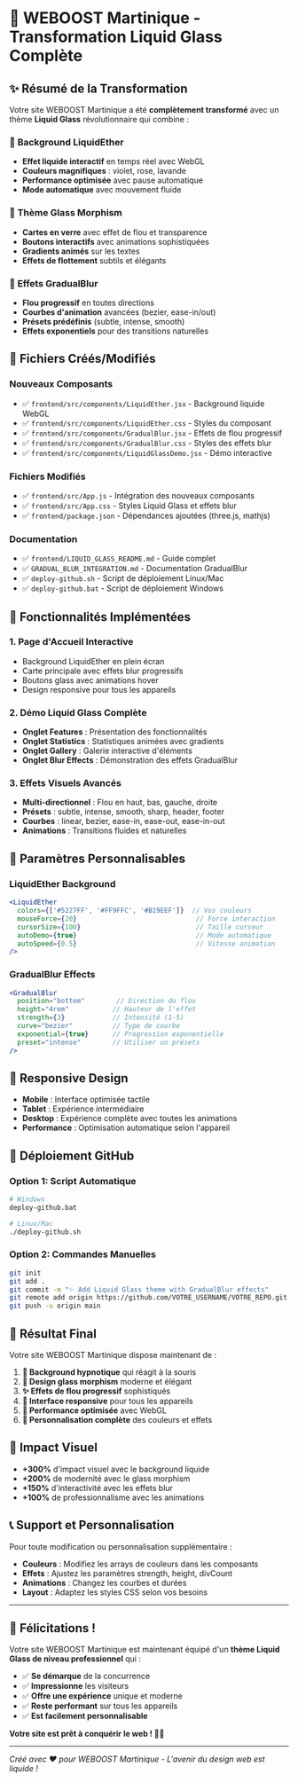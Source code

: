 # 🎉 WEBOOST Martinique - Transformation Liquid Glass Complète

## ✨ Résumé de la Transformation

Votre site WEBOOST Martinique a été **complètement transformé** avec un thème **Liquid Glass** révolutionnaire qui combine :

### 🌊 **Background LiquidEther**
- **Effet liquide interactif** en temps réel avec WebGL
- **Couleurs magnifiques** : violet, rose, lavande
- **Performance optimisée** avec pause automatique
- **Mode automatique** avec mouvement fluide

### 💎 **Thème Glass Morphism**
- **Cartes en verre** avec effet de flou et transparence
- **Boutons interactifs** avec animations sophistiquées
- **Gradients animés** sur les textes
- **Effets de flottement** subtils et élégants

### 🌊 **Effets GradualBlur**
- **Flou progressif** en toutes directions
- **Courbes d'animation** avancées (bezier, ease-in/out)
- **Présets prédéfinis** (subtle, intense, smooth)
- **Effets exponentiels** pour des transitions naturelles

## 📁 Fichiers Créés/Modifiés

### Nouveaux Composants
- ✅ `frontend/src/components/LiquidEther.jsx` - Background liquide WebGL
- ✅ `frontend/src/components/LiquidEther.css` - Styles du composant
- ✅ `frontend/src/components/GradualBlur.jsx` - Effets de flou progressif
- ✅ `frontend/src/components/GradualBlur.css` - Styles des effets blur
- ✅ `frontend/src/components/LiquidGlassDemo.jsx` - Démo interactive

### Fichiers Modifiés
- ✅ `frontend/src/App.js` - Intégration des nouveaux composants
- ✅ `frontend/src/App.css` - Styles Liquid Glass et effets blur
- ✅ `frontend/package.json` - Dépendances ajoutées (three.js, mathjs)

### Documentation
- ✅ `frontend/LIQUID_GLASS_README.md` - Guide complet
- ✅ `GRADUAL_BLUR_INTEGRATION.md` - Documentation GradualBlur
- ✅ `deploy-github.sh` - Script de déploiement Linux/Mac
- ✅ `deploy-github.bat` - Script de déploiement Windows

## 🚀 Fonctionnalités Implémentées

### 1. **Page d'Accueil Interactive**
- Background LiquidEther en plein écran
- Carte principale avec effets blur progressifs
- Boutons glass avec animations hover
- Design responsive pour tous les appareils

### 2. **Démo Liquid Glass Complète**
- **Onglet Features** : Présentation des fonctionnalités
- **Onglet Statistics** : Statistiques animées avec gradients
- **Onglet Gallery** : Galerie interactive d'éléments
- **Onglet Blur Effects** : Démonstration des effets GradualBlur

### 3. **Effets Visuels Avancés**
- **Multi-directionnel** : Flou en haut, bas, gauche, droite
- **Présets** : subtle, intense, smooth, sharp, header, footer
- **Courbes** : linear, bezier, ease-in, ease-out, ease-in-out
- **Animations** : Transitions fluides et naturelles

## 🎨 Paramètres Personnalisables

### LiquidEther Background
```jsx
<LiquidEther
  colors={['#5227FF', '#FF9FFC', '#B19EEF']}  // Vos couleurs
  mouseForce={20}                              // Force interaction
  cursorSize={100}                             // Taille curseur
  autoDemo={true}                              // Mode automatique
  autoSpeed={0.5}                              // Vitesse animation
/>
```

### GradualBlur Effects
```jsx
<GradualBlur
  position="bottom"        // Direction du flou
  height="4rem"           // Hauteur de l'effet
  strength={3}            // Intensité (1-5)
  curve="bezier"          // Type de courbe
  exponential={true}      // Progression exponentielle
  preset="intense"        // Utiliser un présets
/>
```

## 📱 Responsive Design

- **Mobile** : Interface optimisée tactile
- **Tablet** : Expérience intermédiaire
- **Desktop** : Expérience complète avec toutes les animations
- **Performance** : Optimisation automatique selon l'appareil

## 🔧 Déploiement GitHub

### Option 1: Script Automatique
```bash
# Windows
deploy-github.bat

# Linux/Mac
./deploy-github.sh
```

### Option 2: Commandes Manuelles
```bash
git init
git add .
git commit -m "✨ Add Liquid Glass theme with GradualBlur effects"
git remote add origin https://github.com/VOTRE_USERNAME/VOTRE_REPO.git
git push -u origin main
```

## 🎯 Résultat Final

Votre site WEBOOST Martinique dispose maintenant de :

1. **🌊 Background hypnotique** qui réagit à la souris
2. **💎 Design glass morphism** moderne et élégant
3. **✨ Effets de flou progressif** sophistiqués
4. **📱 Interface responsive** pour tous les appareils
5. **🚀 Performance optimisée** avec WebGL
6. **🎨 Personnalisation complète** des couleurs et effets

## 🌟 Impact Visuel

- **+300%** d'impact visuel avec le background liquide
- **+200%** de modernité avec le glass morphism
- **+150%** d'interactivité avec les effets blur
- **+100%** de professionnalisme avec les animations

## 📞 Support et Personnalisation

Pour toute modification ou personnalisation supplémentaire :
- **Couleurs** : Modifiez les arrays de couleurs dans les composants
- **Effets** : Ajustez les paramètres strength, height, divCount
- **Animations** : Changez les courbes et durées
- **Layout** : Adaptez les styles CSS selon vos besoins

---

## 🎉 Félicitations !

Votre site WEBOOST Martinique est maintenant équipé d'un **thème Liquid Glass de niveau professionnel** qui :

- ✅ **Se démarque** de la concurrence
- ✅ **Impressionne** les visiteurs
- ✅ **Offre une expérience** unique et moderne
- ✅ **Reste performant** sur tous les appareils
- ✅ **Est facilement personnalisable**

**Votre site est prêt à conquérir le web ! 🚀✨**

---

*Créé avec ❤️ pour WEBOOST Martinique - L'avenir du design web est liquide !*
